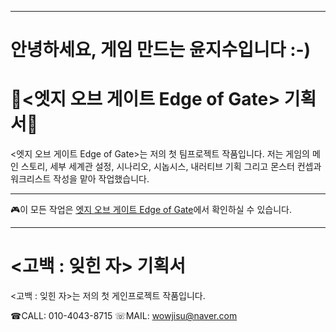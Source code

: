

-----

# 안녕하세요, 게임 만드는 윤지수입니다 :-)

# 🌟<엣지 오브 게이트 Edge of Gate> 기획서🌟

<엣지 오브 게이트 Edge of Gate>는 저의 첫 팀프로젝트 작품입니다. 저는 게임의 메인 스토리, 세부 세계관 설정, 시나리오, 시놉시스, 내러티브 기획 그리고 몬스터 컨셉과 워크리스트 작성을 맡아 작업했습니다.

---

🎮이 모든 작업은 [엣지 오브 게이트 Edge of Gate](https://yoonjisufirstpage.netlify.app/pages/sub01)에서 확인하실 수 있습니다.

---



# <고백 : 잊힌 자> 기획서
<고백 : 잊힌 자>는 저의 첫 게인프로젝트 작품입니다.



☎CALL: 010-4043-8715
☏MAIL: wowjisu@naver.com 
